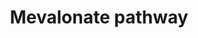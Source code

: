 ---
authors:
- Anwesha
- AlexanderPico
- Eweitz
description: This event has been computationally inferred from an event that has been
  demonstrated in another species.<p>The inference is based on Ensembl Compara orthology
  projection. Briefly, reactions for which all involved PhysicalEntities (in input,
  output and catalyst) have a mapped ortholog or paralog are inferred to the other
  species. High-level events are also inferred for these events to allow for easier
  navigation.<p>Details of projection methods and parameters may be found <a href="/projection.html">here.</a><p>  Source:[http://plantreactome.gramene.org/
  Plant Reactome].
last-edited: 2021-05-26
organisms:
- Arabidopsis thaliana
redirect_from:
- /index.php/Pathway:WP3104
- /instance/WP3104
revision: null
schema-jsonld:
- '@context': https://schema.org/
  '@id': https://wikipathways.github.io/pathways/WP3104.html
  '@type': Dataset
  creator:
    '@type': Organization
    name: WikiPathways
  description: This event has been computationally inferred from an event that has
    been demonstrated in another species.<p>The inference is based on Ensembl Compara
    orthology projection. Briefly, reactions for which all involved PhysicalEntities
    (in input, output and catalyst) have a mapped ortholog or paralog are inferred
    to the other species. High-level events are also inferred for these events to
    allow for easier navigation.<p>Details of projection methods and parameters may
    be found <a href="/projection.html">here.</a><p>  Source:[http://plantreactome.gramene.org/
    Plant Reactome].
  keywords:
  - (LOC_OS02G01920.1)
  - (LOC_OS07G36190.1)
  - (LOC_OS08G40180.1)
  - (LOC_OS09G07830.1)
  - (R)-mevalonate
  - 3-hydroxy-3-methylglutaryl-coenzyme
  - A reductase
  - ACA-CoA
  - ADP
  - AT4G11820
  - AT5G27450
  - ATP
  - Ac-CoA
  - CO2
  - CoA-SH
  - DMAPP
  - H2O
  - Homologues of
  - Homologues of GHMP
  - IPPP
  - MVA5P
  - MVA5PP
  - NADP+
  - NADPH
  - Pi
  - acetyl-CoA
  - acetyltransferase
  - bHMG-CoA
  - hydrolase
  - kinases ATP-binding
  - protein
  license: CC0
  name: Mevalonate pathway
seo: CreativeWork
title: Mevalonate pathway
wpid: WP3104
---